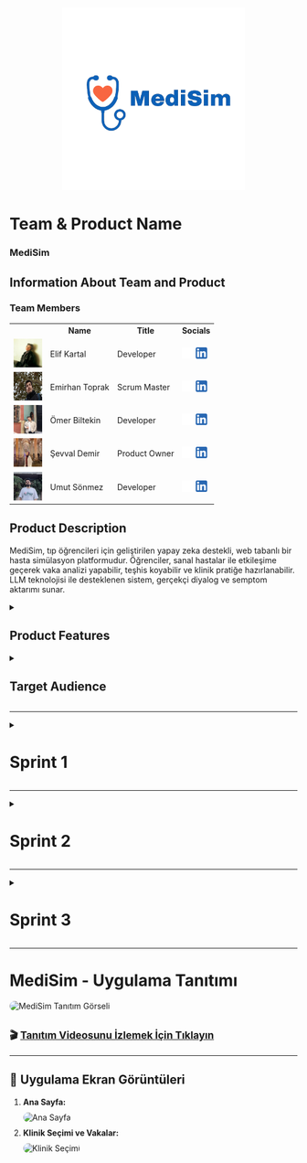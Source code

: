 <body>

<!-- HEADER GÖRSELLERİ -->

<p align="center">
  <img src="readmeFiles/pics/medisim.png" alt="MediSim Logo" width="320"/>
</p>
 

<!-- TEAM & PRODUCT NAME -->
<h1><b>Team & Product Name</b></h1>
<h3><b>MediSim</b></h3>

<!-- TEAM MEMBERS TABLE -->
<h2>Information About Team and Product</h2>

<h3>Team Members</h3>
<table>
  <tr>
    <th></th>
    <th>Name</th>
    <th>Title</th>
    <th>Socials</th>
  </tr>

  <!-- Örnek Üye -->
  <tr>
    <td><img src="readmeFiles/pics/elif.png" width="50" height="50" /></td>
    <td>Elif Kartal</td>
    <td>Developer</td>
    <td>
      <a href="https://github.com/itselif" target="_blank"><img src="readmeFiles/social/github.png" width="20" height="20"/></a>
      <a href="https://www.linkedin.com/in/itselif/" target="_blank"><img src="readmeFiles/social/linkedin.png" width="20" height="20" /></a>
    </td>
  </tr>

  <tr>
    <td><img src="readmeFiles/pics/emirhan.png" width="50" height="50" /></td>
    <td>Emirhan Toprak</td>
    <td>Scrum Master</td>
    <td>
      <a href="https://github.com/Emriel" target="_blank"><img src="readmeFiles/social/github.png" width="20" height="20"/></a>
      <a href="https://www.linkedin.com/in/emirhantoprak" target="_blank"><img src="readmeFiles/social/linkedin.png" width="20" height="20" /></a>
    </td>
  </tr>

  <tr>
    <td><img src="readmeFiles/pics/omer.png" width="50" height="50" /></td>
    <td>Ömer Biltekin</td>
    <td>Developer</td>
    <td>
      <a href="https://github.com/omerbiltekin" target="_blank"><img src="readmeFiles/social/github.png" width="20" height="20"/></a>
      <a href="https://www.linkedin.com/in/omerbiltekin/" target="_blank"><img src="readmeFiles/social/linkedin.png" width="20" height="20" /></a>
    </td>
  </tr>

  <tr>
    <td><img src="readmeFiles/pics/sevval.png" width="50" height="50" /></td>
    <td>Şevval Demir</td>
    <td>Product Owner</td>
    <td>
      <a href="https://github.com/Sevval-Demir" target="_blank"><img src="readmeFiles/social/github.png" width="20" height="20"/></a>
      <a href="https://www.linkedin.com/in/%C5%9Fevval-demir/" target="_blank"><img src="readmeFiles/social/linkedin.png" width="20" height="20" /></a>
    </td>
  </tr>

  <tr>
    <td><img src="readmeFiles/pics/umut.png" width="50" height="50" /></td>
    <td>Umut Sönmez</td>
    <td>Developer</td>
    <td>
      <a href="https://github.com/UmutSonmezz" target="_blank"><img src="readmeFiles/social/github.png" width="20" height="20"/></a>
      <a href="https://www.linkedin.com/in/umut-s%C3%B6nmez-b66399230/" target="_blank"><img src="readmeFiles/social/linkedin.png" width="20" height="20" /></a>
    </td>
  </tr>

  <!-- Diğer ekip üyelerini buraya ekleyebilirsin -->

</table>

<!-- PRODUCT DESCRIPTION -->
<h2>Product Description</h2>
<p>
MediSim, tıp öğrencileri için geliştirilen yapay zeka destekli, web tabanlı bir hasta simülasyon platformudur. 
Öğrenciler, sanal hastalar ile etkileşime geçerek vaka analizi yapabilir, teşhis koyabilir ve klinik pratiğe hazırlanabilir. 
LLM teknolojisi ile desteklenen sistem, gerçekçi diyalog ve semptom aktarımı sunar.
</p>

<!-- PRODUCT FEATURES -->
<details>
<summary><h2>Product Features</h2></summary>

<h3>Virtual Patient Simulation:</h3>
<p>
LLM modeli sayesinde sanal hastalar semptomlarını doğal dilde ifade eder, öğrenciler teşhis sürecini yönetir.
</p>

<h3>Symptom Sharing and Case Analysis:</h3>
<p>
Öğrenciler, hasta semptomlarını okuyup, analiz yaparak olası hastalık tahmininde bulunur.
</p>

<h3>Result Validation:</h3>
<p>
Sistem, öğrencinin tahminini veritabanındaki vaka bilgileri ile karşılaştırarak geri bildirim sağlar.
</p>

<h3>Clinic Selection:</h3>
<p>
Farklı klinik senaryolar arasından seçim yapılarak vaka çeşitliliği artırılır.
</p>

<h3>Instructor Case Creation (Optional):</h3>
<p>
Eğitmenler özel vakalar oluşturabilir, bu sayede sistemdeki vaka havuzu büyür ve LLM geliştirme verisi artar.
</p>

<h3>Statistical Dashboard:</h3>
<p>
Öğrencilerin başarı durumları, tahmin doğruluk oranları ve genel kullanım istatistikleri dashboard üzerinde takip edilebilir.
</p>

</details>

<!-- TARGET AUDIENCE -->
<details>
<summary><h2>Target Audience</h2></summary>
<p>
MediSim'in hedef kitlesi başta tıp fakültesi öğrencileri olmak üzere, klinik eğitmenleri ve medikal eğitimde teknoloji kullanımını artırmak isteyen tüm eğitim kurumlarıdır. Gerçekçi hasta simülasyonu sunarak, öğrencilerin vaka çözüm becerilerini ve klinik düşünme yetkinliklerini artırmayı amaçlar.
</p>
</details>

<hr />

<!-- SPRINTS HEADER -->

<!-- SPRINT 1 TEMPLATE -->
<details>
<summary><h1>Sprint 1</h1></summary>

<details>
<summary><h3>Sprint 1 - App Screenshots</h3></summary>
<table style="width: 100%;">
   <tr>
    <td style="text-align: center;" colspan="3"><h2>Homepage</h2></td>
  </tr>
  <tr>
    <td><img src="readmeFiles/sprintOne/screenshots/homepage.png" style="max-width: 100%; height: auto;"></td>
  </tr>
  <tr>
    <td style="text-align: center;" colspan="3"><h2>Login & Register Pages</h2></td>
  </tr>
  <tr>
    <td><img src="readmeFiles/sprintOne/screenshots/signin.png" style="max-width: 100%; height: auto;"></td>
    <td><img src="readmeFiles/sprintOne/screenshots/signup.png" style="max-width: 100%; height: auto;"></td>
  </tr>
  <tr>
    <td colspan="3" style="text-align: center;"><h2>Dashboard & Clinic Selection</h2></td>
  </tr>
  <tr>
    <td><img src="readmeFiles/sprintOne/screenshots/dashboard.png" style="max-width: 100%; height: auto;"></td>
    <td><img src="readmeFiles/sprintOne/screenshots/activesim.png" style="max-width: 100%; height: auto;"></td>
  </tr>
</table>
</details>

<details>
<summary><h3>Sprint 1 - Sprint Board </h3></summary>
<img src="readmeFiles/pics/Trello.png" style="max-width: 100%; height: auto;">
</details>

<details>
<summary><h3>Sprint 1 - Daily Scrum Screen Shots </h3></summary>
<img src="readmeFiles/Daily Scrum/meetingscreenshot1.png" style="max-width: 100%; height: auto;">
<img src="readmeFiles/Daily Scrum/1.png" style="max-width: 100%; height: auto;">
<img src="readmeFiles/Daily Scrum/2.png" style="max-width: 100%; height: auto;">
<img src="readmeFiles/Daily Scrum/3.png" style="max-width: 100%; height: auto;">
<img src="readmeFiles/Daily Scrum/4.png" style="max-width: 100%; height: auto;">
<img src="readmeFiles/Daily Scrum/5.png" style="max-width: 100%; height: auto;">
<img src="readmeFiles/Daily Scrum/6.png" style="max-width: 100%; height: auto;">
<img src="readmeFiles/Daily Scrum/7.png" style="max-width: 100%; height: auto;">
<img src="readmeFiles/Daily Scrum/8.png" style="max-width: 100%; height: auto;">
<img src="readmeFiles/Daily Scrum/9.png" style="max-width: 100%; height: auto;">
</details

<!-- SPRINT NOTES -->
<ul>
  <li>Proje yönetimi için Trello kullanılacak.</li>
  <li>Projeye uygun UI şablonu yaratmak için bolt.new sitesinden proje tanımıyla birlikte ilk ekranlar oluşturuldu.</li>
  <li>Backend teknolojisi: Node.js + Express</li>
  <li>Frontend: React</li>
  <li>LLM model: Başlangıçta huggingface'ten sağlık alanına özel eğitilmiş hazır modeller kullanılacak, ilerisi için yerel model düşünülüyor.</li>
  <li>Veritabanı: PostgreSQL</li>
  <li>Öğrenci girişi ve kullanıcı doğrulama temel sistem hazırlandı.</li>
</ul>

<b>Expected Point Completion within Sprint:</b> 100 puan <br>
<b>Point Completion Logic:</b> Proje boyunca toplanması beklenen puan miktarı 300 olarak belirlenmiştir. Her sprint için 100 puan toplayıp projenin yetiştirilmesi hedeflenmektedir.<br>
<b>Daily Scrum:</b> Ekran görüntüleri veya text dosyası eklenecek <br>
<b>Product Backlog URL:</b> <a href="https://trello.com/b/pUqcwSsc/yzta-bootcamp" target="_blank">Trello Backlog</a>

<!-- SPRINT REVIEW -->
<h3>Sprint Review:</h3>
<ul>
  <li>Login ve kayıt ekranları tamamlandı.</li>
  <li>Klinik seçim ekranının temel işlevselliği hazır.</li>
  <li>LLM bağlantısı test edildi, API entegrasyonu başladı.</li>
</ul>

<h3>Sprint Review Participants:</h3>
<p>Elif Kartal, Emirhan Toprak, Ömer Biltekin, Şevval Demir, Umut Sönmez</p>

<!-- SPRINT RETROSPECTIVE -->
<h3>Sprint Retrospective:</h3>
<ul>
  <li>Takım içi iletişim ve görev dağılımı başarılıydı.</li>
  <li>LLM entegrasyonu beklenenden zorlu çıktı, ikinci sprintte daha fazla test planlanıyor.</li>
  <li>Veritabanı bağlantısı stabil, veri modelleme üzerine ek çalışmalar yapılacak.</li>
</ul>

</details>

<hr />

</body>

<!-- SPRINT 2 TEMPLATE -->
<details>
<summary><h1>Sprint 2</h1></summary>

<details>
<summary><h3>App Screenshots</h3></summary>
<table style="width: 100%;">
   <tr>
    <td style="text-align: center;" colspan="3"><h2>Homepage</h2></td>
  </tr>
  <tr>
    <td><img src="readmeFiles/Sprint2/HomePage.png" style="max-width: 100%; height: auto;"></td>
  </tr>
  <tr>
    <td style="text-align: center;" colspan="3"><h2>Login & Register Pages</h2></td>
  </tr>
  <tr>
    <td><img src="readmeFiles/Sprint2/Login page.png" style="max-width: 100%; height: auto;"></td>
    <td><img src="readmeFiles/Sprint2/sign up page.png" style="max-width: 100%; height: auto;"></td>
  </tr>
  <tr>
    <td colspan="3" style="text-align: center;"><h2>Student Pages</h2></td>
  </tr>
  <tr>
    <td><img src="readmeFiles/sprintOne/screenshots/dashboard.png" style="max-width: 100%; height: auto;"></td>
    <td><img src="readmeFiles/Sprint2/Project Student/case.png" style="max-width: 100%; height: auto;"></td>
    <td><img src="readmeFiles/Sprint2/Project Student/WhatsApp Görsel 2025-07-20 saat 21.18.56_ca0f85d1.jpg" style="max-width: 100%; height: auto;"></td>
    <td><img src="readmeFiles/Sprint2/Project Student/settings.png" style="max-width: 100%; height: auto;"></td>
  </tr>
  <tr>
    <td colspan="3" style="text-align: center;"><h2>Instructor Pages</h2></td>
  </tr>
  <tr>
    <td><img src="readmeFiles/Sprint2/Project Instructor/Dashboard.png" style="max-width: 100%; height: auto;"></td>
    <td><img src="readmeFiles/Sprint2/Project Instructor/Create Case.png" style="max-width: 100%; height: auto;"></td>
    <td><img src="readmeFiles/Sprint2/Project Instructor/manage_case.png" style="max-width: 100%; height: auto;"></td>
  </tr>
</table>
</details>

<details>
<summary><h3>Sprint Board</h3></summary>
<img src="readmeFiles/Sprint2/Sprint2-Trello.png" style="max-width: 100%; height: auto;">
</details>

<details>
<summary><h3>Daily Scrum Kayıtları</h3></summary>
<img src="readmeFiles/Sprint2/DailyScrum/Toplantı.png" style="max-width: 100%; height: auto;">
<img src="readmeFiles/Sprint2/DailyScrum/1.png" style="max-width: 100%; height: auto;">
<img src="readmeFiles/Sprint2/DailyScrum/2.png" style="max-width: 100%; height: auto;">  
<img src="readmeFiles/Sprint2/DailyScrum/3.png" style="max-width: 100%; height: auto;">  
<img src="readmeFiles/Sprint2/DailyScrum/4.png" style="max-width: 100%; height: auto;">  
<img src="readmeFiles/Sprint2/DailyScrum/5.png" style="max-width: 100%; height: auto;">  
<img src="readmeFiles/Sprint2/DailyScrum/6.png" style="max-width: 100%; height: auto;">  
<img src="readmeFiles/Sprint2/DailyScrum/7.png" style="max-width: 100%; height: auto;">  
<img src="readmeFiles/Sprint2/DailyScrum/8.png" style="max-width: 100%; height: auto;">  
<img src="readmeFiles/Sprint2/DailyScrum/9.png" style="max-width: 100%; height: auto;">  
</details>

<h3>Sprint Notları</h3>
<ul>
  <li><strong>Gemini LLM Entegrasyonu:</strong> Yapay zeka sohbet botu başarıyla sisteme entegre edildi. Kullanıcılar web arayüzü üzerinden gerçek zamanlı etkileşim kurabiliyor.</li>
  <li><strong>Arayüz İyileştirmeleri:</strong>
    <ul>
      <li>Ana sayfa modern bir tasarımla yenilendi</li>
      <li>Yeni logo ve ikonlarla görsel kimlik güçlendirildi</li>
      <li>Giriş/Kayıt sayfalarındaki hatalar giderildi</li>
    </ul>
  </li>
  <li><strong>Veritabanı Optimizasyonu:</strong> Ekip üyeleri daha aşina olduğu için PostgreSQL'den SQLite'a geçildi.</li>
  <li><strong>Eğitmen Paneli:</strong> Eğitmen olarak oturum açmış kullanıcılara özel dashboard üzerinden yeni vaka oluşturma özelliği eklendi</li>
</ul>

<b>Expected Point Completion within Sprint:</b> 100 puan <br>
<b>Point Completion Logic:</b> Puanlama mantığı ilk sprint'te belirlendiği gibidir ve bu sprint'te de hedeflenen puana ulaşılmıştır.<br>

<h3>Product Backlog URL:</h3>
<p><a href="https://trello.com/b/pUqcwSsc/yzta-bootcamp" target="_blank">Trello Backlog</a></p>

<h3>Sprint Review</h3>
<ul>
  <li>Gemini API bağlantısı başarıyla gerçekleştirildi</li>
  <li>Arayüzde kullanılmayacak yerler kaldırıldı</li>
  <li>Veri tabanı teknolojisinde değişiklik kararı alındı</li>
</ul>

<h3>Sprint Review Katılımcıları:</h3>
<p>Elif Kartal, Emirhan Toprak, Ömer Biltekin, Şevval Demir, Umut Sönmez</p>

<h3>Sprint Retrospective</h3>
<ul>
  <li><strong>İyi Yönler:</strong> Takım içi iletişim ve görev dağılımı verimliydi</li>
  <li><strong>Geliştirilecek Alanlar:</strong> Entegrasyon testleri için daha fazla zaman ayrılmalı</li>
  <li><strong>Önemli Çıkarımlar:</strong> SQLite geçişi beklenenden hızlı tamamlandı</li>
</ul>

</details>
<hr />

<details>

  <!-- SPRINT 3 TEMPLATE -->
  
<summary><h1>Sprint 3</h1></summary>

<details>
<summary><h3>Sprint 3 - App Screenshots</h3></summary>
<p>Uygulamanın bu sprintte gelişen ekranları aşağıda başlıklar halinde gösterilmiştir.</p>

<h4>1. Ana Sayfa ve Giriş Ekranı</h4>
<img src="readmeFiles/Sprint3/screenshots1.png" style="max-width: 100%; height: auto;">

<h4>2. Klinik Seçim ve Vaka Başlatma</h4>
<img src="readmeFiles/Sprint3/screenshots2.png" style="max-width: 100%; height: auto;">
</details>

<details>
<summary><h3>Sprint Board</h3></summary>
<img src="readmeFiles/Sprint3/Sprint3-Trello.png" style="max-width: 100%; height: auto;">
</details>

<details>
<summary><h3>Daily Scrum Kayıtları</h3></summary>
<img src="readmeFiles/Sprint3/DailyScrum/1.png" style="max-width: 100%; height: auto;">
<img src="readmeFiles/Sprint3/DailyScrum/2.png" style="max-width: 100%; height: auto;">
<img src="readmeFiles/Sprint3/DailyScrum/3.png" style="max-width: 100%; height: auto;">
</details>

<h3>Sprint 3 Geliştirme Notları</h3>

<div class="sprint-section">
  <h4>Çok Dilli Destek ve Klinik Yönetimi</h4>
  <p>Bu sprint döneminde uygulamamıza İngilizce ve Latince dil desteği ekleyerek kullanıcıların arayüz dilini seçebilmesini sağladık. Medikal terim çevirilerini özenle kontrol ederek tutarlı bir deneyim sunduk. Klinik bazlı vaka yönetim sistemini yeniden yapılandırdık; artık öğrenciler doğrudan hastalık seçmek yerine ilgili klinik üzerinden vakalara yönlendiriliyor. Bu sayede daha gerçekçi klinik senaryoları oluştururken, yeni entegre ettiğimiz puanlama sistemiyle performans değerlendirmesi yapabiliyoruz.</p>
</div>

<div class="sprint-section">
  <h4>Veritabanı ve Eğitim Modülleri</h4>
  <p>Veritabanı tarafında vaka tablosunu genişleterek daha detaylı veri saklama imkanı oluşturduk. Yaptığımız yapısal iyileştirmelerle veri tutarlılığını artırırken sistem performansını da optimize ettik. Eğitim içeriklerini zenginleştirmek amacıyla "Tıbbi Günün Kelimesi" modülünü geliştirdik. Bu modül sayesinde kullanıcılar günlük medikal terimler öğrenip mini quizlerle bilgilerini test edebiliyor, böylece etkileşimli bir öğrenme deneyimi yaşıyorlar.</p>
</div>

<div class="sprint-section">
  <h4>Arayüz İyileştirmeleri ve Testler</h4>
  <p>Kullanıcı arayüzünde kapsamlı bir temizlik yaparak kullanılmayan bileşenleri kaldırdık, yazı tipi ve renk şemasını gözden geçirerek daha tutarlı bir görünüm sağladık. Sprint boyunca form girişleri, vaka başlatma gibi kritik işlevleri edge-case senaryolarıyla test ederek tespit ettiğimiz küçük hataları düzelttik.</p>
</div>

<div class="sprint-section">
  <h4>Gelecek Planları</h4>
  <p>Bu sprintin sonunda gelecek dönemler için bir yol haritası oluşturduk. Öncelikli modülleri belirleyerek geliştirme sürelerini planladık ve uzun vadeli hedeflerimizi gözden geçirdik. Yaptığımız bu çalışmalarla sistemimizin hem teknik altyapısını güçlendirdik hem de kullanıcı deneyimini önemli ölçüde iyileştirdik.</p>
</div>


<b>Expected Point Completion within Sprint:</b> 100 puan <br>
<b>Point Completion Logic:</b> Puanlama mantığı ilk sprint’te belirlendiği gibidir ve bu sprint’te de hedeflenen puana ulaşılmıştır.

<h3>Product Backlog URL:</h3>
<p><a href="https://trello.com/b/pUqcwSsc/yzta-bootcamp" target="_blank">Trello Backlog</a></p>

<h3>Sprint Review</h3>
<ul>
  <li>Çok dilli destek başarıyla entegre edildi.</li>
  <li>Klinik temelli vaka ayrımı kullanıcı arayüzünde etkili şekilde çalışıyor.</li>
  <li>Mini quiz ve puanlama sistemi ile kullanıcı etkileşimi artırıldı.</li>
</ul>

<h3>Sprint Review Katılımcıları:</h3>
<p>Elif Kartal, Emirhan Toprak, Ömer Biltekin, Şevval Demir, Umut Sönmez</p>

<h3>Sprint Retrospective</h3>
<ul>
  <li><strong>İyi Yönler:</strong> Tüm işler planlandığı gibi zamanında tamamlandı. Takım içi iş birliği oldukça uyumluydu.</li>
  <li><strong>Geliştirilecek Alanlar:</strong> UI testleri sprint başında yapılmalıydı, sonlara bırakıldığında düzenlemelere yeterli zaman kalmadı.</li>
  <li><strong>Önemli Çıkarımlar:</strong> Latince dil desteği başarılı sonuçlar verdi. Bu sistem, gelecek aşamalarda diğer dillerle genişletilebilir.</li>
</ul>

</details>

<hr />

<!-- MEDISIM UYGULAMA TANITIMI -->
<h1><b>MediSim - Uygulama Tanıtımı</b></h1>

<!-- Kapak Görseli -->
<img src="readmeFiles/demo/screenshot1.png" alt="MediSim Tanıtım Görseli" style="width: 100%; max-height: 500px; object-fit: cover; border-radius: 10px; margin-bottom: 20px;">

<!-- Video Linki -->
<p style="font-size: 1.1rem; font-weight: bold; margin-top: 10px;">
🎬 <a href="readmeFiles/demo/medisim-demo.mp4" target="_blank">Tanıtım Videosunu İzlemek İçin Tıklayın</a>
</p>

<hr>

<h2>📱 Uygulama Ekran Görüntüleri</h2>
<ol>
  <li>
    <b>Ana Sayfa:</b>
    <br>
    <img src="readmeFiles/demo/screenshot1.png" alt="Ana Sayfa" style="max-width: 100%; border-radius: 10px; margin: 10px 0;">
  </li>
  <li>
    <b>Klinik Seçimi ve Vakalar:</b>
    <br>
    <img src="readmeFiles/demo/screenshot2.png" alt="Klinik Seçimi" style="max-width: 100%; border-radius: 10px; margin: 10px 0;">
  </li>
  <!-- Daha fazla ekran görüntüsü varsa buraya ekleyebilirsin -->
</ol>


